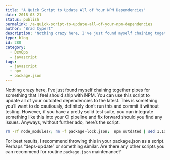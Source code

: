 ```yaml
---
title: "A Quick Script to Update All of Your NPM Dependencies"
date: 2018-03-21
status: publish
permalink: /a-quick-script-to-update-all-of-your-npm-dependencies
author: "Brad Cypert"
description: "Nothing crazy here, I've just found myself chaining together pipes for something that I feel should ship with NPM. You can use this script to update all of your outdated dependencies to the latest. This is something you'll want to do cautiously, definitely don't run this and commit it without testing. However, if you have a pretty solid test suite, you can integrate something like this into your CI pipeline and fix forward should you find any issues."
type: blog
id: 280
category:
  - DevOps
  - javascript
tags:
  - javascript
  - npm
  - package.json
---
```


Nothing crazy here, I’ve just found myself chaining together pipes for something that I feel should ship with NPM. You can use this script to update all of your outdated dependencies to the latest. This is something you’ll want to do cautiously, definitely don’t run this and commit it without testing. However, if you have a pretty solid test suite, you can integrate something like this into your CI pipeline and fix forward should you find any issues. Anyways, without further ado, here’s the script.

```bash
rm -rf node_modules/; rm -f package-lock.json;  npm outdated | sed 1,1d | awk '{ print $1 }' | xargs npm update
```

For best results, I recommend throwing this in your package.json as a script. Perhaps “deps-update” or something similar. Are there any other scripts you can recommend for routine `package.json` maintenance?
